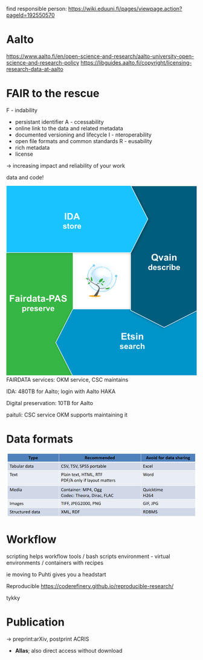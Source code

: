 find responsible person: https://wiki.eduuni.fi/pages/viewpage.action?pageId=192550570 


# Aalto

https://www.aalto.fi/en/open-science-and-research/aalto-university-open-science-and-research-policy
https://libguides.aalto.fi/copyright/licensing-research-data-at-aalto

# FAIR to the rescue

F - indability
* persistant identifier
A - ccessability
* online link to the data and related metadata
* documented versioning and lifecycle
I - nteroperability
* open file formats and common standards
R - eusability
* rich metadata
* license

-> increasing impact and reliability of your work

data and code!




![](img/fairdata.png)
FAIRDATA services: OKM service, CSC maintains

IDA: 480TB for Aalto; login with Aalto HAKA

Digital preservation: 10TB for Aalto


paituli: CSC service
OKM supports maintaining it


# Data formats

![](img/dataformats.png)

# Workflow

scripting helps
workflow tools / bash scripts
environment - virtual environments / containers with recipes

ie moving to Puhti gives you a headstart

Reproducible
https://coderefinery.github.io/reproducible-research/

tykky


# Publication

-> preprint:arXiv, postprint ACRIS


- **Allas**; also direct access without download